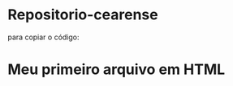# Repositorio-cearense
para copiar o código:


<html>
  <h1>Meu primeiro arquivo em HTML</h1>
</html>
